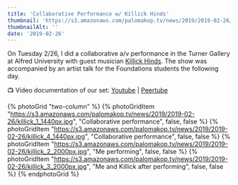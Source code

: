 ```yaml
---
title: 'Collaborative Performance w/ Killick Hinds'
thumbnail: 'https://s3.amazonaws.com/palomakop.tv/news/2019/2019-02-26/killick_turner_poster.jpg'
thumbnailAlt: ''
date: '2019-02-26'
---
```


On Tuesday 2/26, I did a collaborative a/v performance in the Turner Gallery at Alfred University with guest musician <a href="https://killick.me/" rel="noopener" target="_blank">Killick Hinds</a>. The show was accompanied by an artist talk for the Foundations students the following day.

📺 Video documentation of our set: <a href="https://youtu.be/N_ccy2j5SBE" rel="noopener" target="_blank">Youtube</a> | <a href="https://videos.scanlines.xyz/w/ggkwJyncuzWpuP4DPYGTJe" rel="noopener" target="_blank">Peertube</a>

{% photoGrid "two-column" %}
{% photoGridItem "https://s3.amazonaws.com/palomakop.tv/news/2019/2019-02-26/killick_1_1440px.jpg", "Collaborative performance", false, false %}
{% photoGridItem "https://s3.amazonaws.com/palomakop.tv/news/2019/2019-02-26/killick_4_1440px.jpg", "Collaborative performance", false, false %}
{% photoGridItem "https://s3.amazonaws.com/palomakop.tv/news/2019/2019-02-26/killick_2_2000px.jpg", "Me performing", false, false %}
{% photoGridItem "https://s3.amazonaws.com/palomakop.tv/news/2019/2019-02-26/killick_3_2000px.jpg", "Me and Killick after performing", false, false %}
{% endphotoGrid %}
